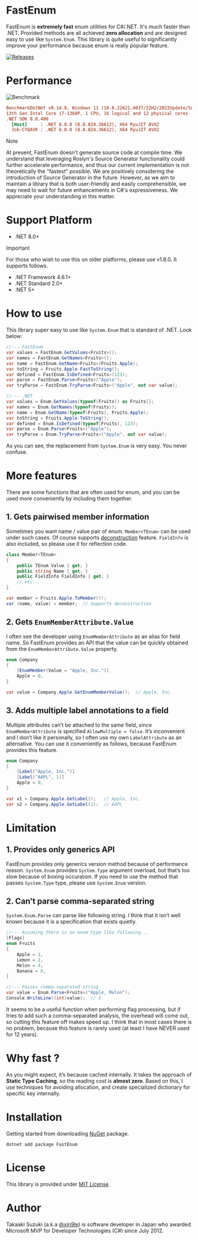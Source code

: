 # FastEnum
FastEnum is **extremely fast** enum utilities for C#/.NET. It's much faster than .NET. Provided methods are all achieved **zero allocation** and are designed easy to use like `System.Enum`. This library is quite useful to significantly improve your performance because enum is really popular feature.

[![Releases](https://img.shields.io/github/release/xin9le/FastEnum.svg)](https://github.com/xin9le/FastEnum/releases)



# Performance

![Benchmark](https://github.com/user-attachments/assets/134afde8-93d0-4c10-8a80-a999ff31b7da)


``` ini
BenchmarkDotNet v0.14.0, Windows 11 (10.0.22621.4037/22H2/2022Update/SunValley2)
13th Gen Intel Core i7-1360P, 1 CPU, 16 logical and 12 physical cores
.NET SDK 8.0.400
  [Host]     : .NET 8.0.8 (8.0.824.36612), X64 RyuJIT AVX2
  Job-CYQAVK : .NET 8.0.8 (8.0.824.36612), X64 RyuJIT AVX2
```

> [!NOTE]
> At present, FastEnum doesn't generate source code at compile time. We understand that leveraging Roslyn's Source Generator functionality could further accelerate performance, and thus our current implementation is not theoretically the "fastest" possible. We are positively considering the introduction of Source Generator in the future. However, as we aim to maintain a library that is both user-friendly and easily comprehensible, we may need to wait for future enhancements in C#'s expressiveness. We appreciate your understanding in this matter.



# Support Platform
- .NET 8.0+

> [!Important]
> For those who wish to use this on older platforms, please use v1.8.0. It supports follows.
> - .NET Framework 4.6.1+
> - .NET Standard 2.0+
> - .NET 5+



# How to use

This library super easy to use like `System.Enum` that is standard of .NET. Look below:

```cs
//--- FastEnum
var values = FastEnum.GetValues<Fruits>();
var names = FastEnum.GetNames<Fruits>();
var name = FastEnum.GetName<Fruits>(Fruits.Apple);
var toString = Fruits.Apple.FastToString();
var defined = FastEnum.IsDefined<Fruits>(123);
var parse = FastEnum.Parse<Fruits>("Apple");
var tryParse = FastEnum.TryParse<Fruits>("Apple", out var value);
```

```cs
//--- .NET
var values = Enum.GetValues(typeof(Fruits)) as Fruits[];
var names = Enum.GetNames(typeof(Fruits));
var name = Enum.GetName(typeof(Fruits), Fruits.Apple);
var toString = Fruits.Apple.ToString();
var defined = Enum.IsDefined(typeof(Fruits), 123);
var parse = Enum.Parse<Fruits>("Apple");
var tryParse = Enum.TryParse<Fruits>("Apple", out var value);
```

As you can see, the replacement from `System.Enum` is very easy. You never confuse.



# More features

There are some functions that are often used for enum, and you can be used more conveniently by including them together.


## 1. Gets pairwised member information

Sometimes you want name / value pair of enum. `Member<TEnum>` can be used under such cases. Of course supports [deconstruction](https://docs.microsoft.com/en-us/dotnet/csharp/deconstruct) feature. `FieldInfo` is also included, so please use it for reflection code.


```cs
class Member<TEnum>
{
    public TEnum Value { get; }
    public string Name { get; }
    public FieldInfo FieldInfo { get; }
    // etc...
}

var member = Fruits.Apple.ToMember()!;
var (name, value) = member;  // Supports deconstruction
```


## 2. Gets `EnumMemberAttribute.Value`

I often see the developer using `EnumMemberAttribute` as an alias for field name. So FastEnum provides an API that the value can be quickly obtained from the `EnumMemberAttribute.Value` property.


```cs
enum Company
{
    [EnumMember(Value = "Apple, Inc.")]
    Apple = 0,
}

var value = Company.Apple.GetEnumMemberValue();  // Apple, Inc.
```



## 3. Adds multiple label annotations to a field

Multiple attributes can’t be attached to the same field, since `EnumMemberAttribute` is specified `AllowMultiple = false`. It’s inconvenient and I don’t like it personally, so I often use my own `LabelAttribute` as an alternative. You can use it conveniently as follows, because FastEnum provides this feature.


```cs
enum Company
{
    [Label("Apple, Inc.")]
    [Label("AAPL", 1)]
    Apple = 0,
}

var x1 = Company.Apple.GetLabel();   // Apple, Inc.
var x2 = Company.Apple.GetLabel(1);  // AAPL
```


# Limitation

## 1. Provides only generics API
FastEnum provides only generics version method because of performance reason. `System.Enum` provides `System.Type` argument overload, but that’s too slow because of boxing occuration. If you need to use the method that passes `System.Type` type, please use `System.Enum` version.



## 2. Can’t parse comma-separated string
`System.Enum.Parse` can parse like following string. I think that it isn’t well known because it is a specification that exists quietly.


```cs
//--- Assuming there is an enum type like following...
[Flags]
enum Fruits
{
    Apple = 1,
    Lemon = 2,
    Melon = 4,
    Banana = 8,
}

//--- Passes comma-separated string
var value = Enum.Parse<Fruits>("Apple, Melon");
Console.WriteLine((int)value);  // 5
```

It seems to be a useful function when performing flag processing, but if tries to add such a comma-separated analysis, the overhead will come out, so cutting this feature off makes speed up. I think that in most cases there is no problem, because this feature is rarely used (at least I have NEVER used for 12 years).



# Why fast ?

As you might expect, it’s because cached internally. It takes the approach of **Static Type Caching**, so the reading cost is **almost zero**. Based on this, I use techniques for avoiding allocation, and create specialized dictionary for specific key internally.




# Installation

Getting started from downloading [NuGet](https://www.nuget.org/packages/FastEnum) package.

```
dotnet add package FastEnum
```



# License

This library is provided under [MIT License](http://opensource.org/licenses/MIT).


# Author

Takaaki Suzuki (a.k.a [@xin9le](https://twitter.com/xin9le)) is software developer in Japan who awarded Microsoft MVP for Developer Technologies (C#) since July 2012.
